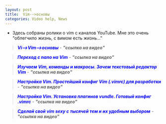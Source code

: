```yaml
---
layout: post
title:  Vim-->основы
categories: Video help, News
---
```





- Здесь собраны ролики о vim с каналов YouTube. Мне это очень "облегчило жизнь, с вимом есть 
  жизнь..."


><a class="red" href="https://disk.yandex.ru/i/C1wTKtdMliES5g" target="_blank" >***Vi-->Vim-->основы*** </a> -
 >***"ссылка на видео"***


><a class="red" href="https://disk.yandex.ru/i/7Ny4-iBtAN_0KQ" target="_blank" >***Переход с nano 
> на Vim***</a> - 
>***"ссылка на видео"***

><a class="red" href="https://disk.yandex.ru/i/ghMJpi3ekmNagQ" target="_blank" >***Изучаем Vim, 
> команды и макросы. Зачем текстовый редактор Vim***</a> - 
>***"ссылка на видео"***

><a class="red" href="https://disk.yandex.ru/i/m-H9WfCoXIUQnw" target="_blank" >***Настройка Vim. 
> Простейший конфиг Vim (.vimrc) для разработки***</a> - 
>***"ссылка на видео"***

><a class="red" href="https://disk.yandex.ru/i/Pw96BOl6bsOKwA" target="_blank" >***Настройка Vim. 
> Установка плагинов vundle. Готовый конфиг .vimrc***</a> - 
>***"ссылка на видео"***

><a class="red" href="https://disk.yandex.ru/i/Cudb6EyLD12U_w" target="_blank" >***Сделай свой vim 
> sexy с тысячей тем и их удобным выбором***</a> - 
>***"ссылка на видео"***


<style type="text/css">
   a.red:link { text-decoration: none; }
   a.red:visited { text-decoration: none; }
   a.red:active { text-decoration: none; }
   a.red:hover { 
    font-size: 20px; /* Размер шрифта */
    font-weight: bold; /* Жирное начертание */
    color: #0000ff; /* Цвет ссылки */
   }

a {
         color: #0000ff; 
}
</style>
